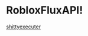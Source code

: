 # RobloxFluxAPI!
[shittyexecuter](https://github.com/MoistMonkey420/RobloxFluxAPI/assets/76874951/e41f72e6-e1c2-4b9a-aafe-1d0bffa964f2)
